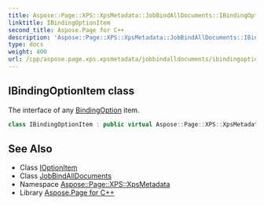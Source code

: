 ```yaml
---
title: Aspose::Page::XPS::XpsMetadata::JobBindAllDocuments::IBindingOptionItem class
linktitle: IBindingOptionItem
second_title: Aspose.Page for C++
description: 'Aspose::Page::XPS::XpsMetadata::JobBindAllDocuments::IBindingOptionItem class. The interface of any BindingOption item in C++.'
type: docs
weight: 400
url: /cpp/aspose.page.xps.xpsmetadata/jobbindalldocuments/ibindingoptionitem/
---
```

## IBindingOptionItem class


The interface of any [BindingOption](../bindingoption/) item.

```cpp
class IBindingOptionItem : public virtual Aspose::Page::XPS::XpsMetadata::IOptionItem
```

## See Also

* Class [IOptionItem](../../ioptionitem/)
* Class [JobBindAllDocuments](../)
* Namespace [Aspose::Page::XPS::XpsMetadata](../../)
* Library [Aspose.Page for C++](../../../)
